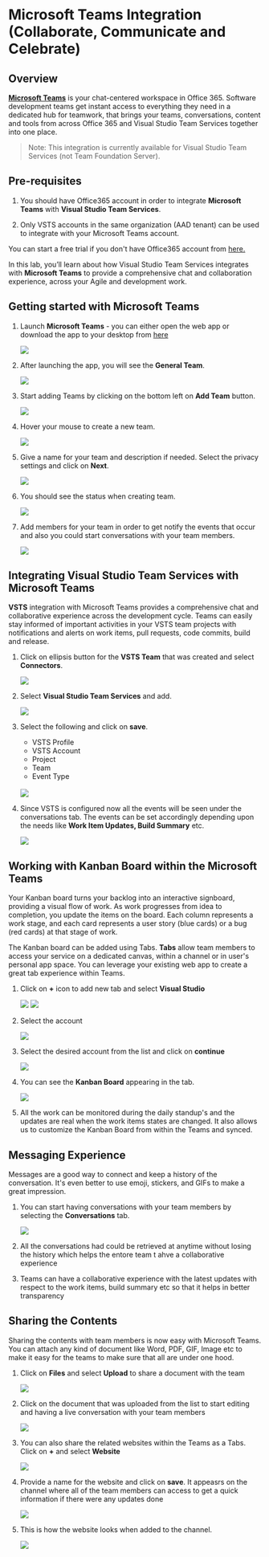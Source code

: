 # Microsoft Teams Integration (Collaborate, Communicate and Celebrate)

## Overview

<a href="https://teams.microsoft.com/start">**Microsoft Teams**</a> is your chat-centered workspace in Office 365. Software development teams get instant access to everything they need in a dedicated
hub for teamwork, that brings your teams, conversations, content and tools from across Office 365 and Visual Studio Team Services together into one place.

> Note: This integration is currently available for Visual Studio Team Services (not Team Foundation Server).

## Pre-requisites

1. You should have Office365 account in order to integrate **Microsoft Teams** with **Visual Studio Team Services**.

2. Only VSTS accounts in the same organization (AAD tenant) can be used to integrate with your Microsoft Teams account.

You can start a free trial if you don't have Office365 account from <a href="https://teams.microsoft.com/start" />here.</a>

In this lab, you’ll learn about how Visual Studio Team Services integrates with **Microsoft Teams** to provide a comprehensive chat and collaboration experience, across your Agile and development work.

## Getting started with Microsoft Teams

1. Launch **Microsoft Teams** - you can either open the web app or download the app to your desktop from <a href="http://bit.ly/2ouq6eN">here</a>

   <img src="images/2.png" />

2. After launching the app, you will see the **General Team**.

   <img src="images/3.png" />

3. Start adding Teams by clicking on the bottom left on **Add Team** button.

   <img src="images/4.png" />

4. Hover your mouse to create a new team.

   <img src="images/5.png" />

5. Give a name for your team and description if needed. Select the privacy settings and click on **Next**.

   <img src="images/6.png" />

6. You should see the status when creating team.

   <img src="images/7.png" />

7. Add members for your team in order to get notify the events that occur and also you could start conversations with your team members.

   <img src="images/8.png" />

## Integrating Visual Studio Team Services with Microsoft Teams 

**VSTS** integration with Microsoft Teams provides a comprehensive chat and collaborative experience across the development cycle. Teams can easily stay informed of important activities in your VSTS team projects with notifications and alerts on work items, pull requests, code commits, build and release.

1. Click on ellipsis button for the **VSTS Team** that was created and select **Connectors**.

   <img src="images/9.png" />

2. Select **Visual Studio Team Services** and add.

   <img src="images/10.png" />

3. Select the following and click on **save**.

   - VSTS Profile
   - VSTS Account
   - Project
   - Team 
   - Event Type

   <br>

   <img src="images/11.png" />

4. Since VSTS is configured now all the events will be seen under the  conversations tab. The events can be set accordingly depending upon the needs like **Work Item Updates, Build Summary** etc.

   <img src="images/12.png" />


## Working with Kanban Board within the Microsoft Teams

Your Kanban board turns your backlog into an interactive signboard, providing a visual flow of work. As work progresses from idea to completion, you update the items on the board. Each column represents a work stage, and each card represents a user story (blue cards) or a bug (red cards) at that stage of work.

The Kanban board can be added using Tabs. **Tabs** allow team members to access your service on a dedicated canvas, within a channel or in user's personal app space. You can leverage your existing web app to create a great tab experience within Teams.

1. Click on **+** icon to add new tab and select **Visual Studio**

   <img src="images/13.png"/>

   <img src="images/14.png"/>

2. Select the account

   <img src="images/15.png"/>

3. Select the desired account from the list and click on **continue**

   <img src="images/16.png"/>

4. You can see the **Kanban Board** appearing in the tab.

   <img src="images/17.png"/>

5. All the work can be monitored during the daily standup's and the updates are real when the work items states are changed. It also allows us to customize the Kanban Board from within the Teams and synced.

## Messaging Experience

Messages are a good way to connect and keep a history of the conversation. It's even better to use emoji, stickers, and GIFs to make a great impression.

1. You can start having conversations with your team members by selecting the **Conversations** tab.

   <img src="images/18.png" />

2. All the conversations had could be retrieved at anytime without losing the history which helps the entore team t ahve a collaborative experience

3. Teams can have a collaborative experience with the latest updates with respect to the work items, build summary etc so that it helps in better transparency

## Sharing the Contents

Sharing the contents with team members is now easy with Microsoft Teams. You can attach any kind of document like Word, PDF, GIF, Image etc to make it easy for the teams to make sure that all are under one hood.

1. Click on **Files** and select **Upload** to share a document with the team

   <img src="images/19.png" />

2. Click on the document that was uploaded from the list to start editing and having a live conversation with your team members

   <img src="images/20.png" />

3. You can also share the related websites within the Teams as a Tabs. Click on **+** and select **Website**

   <img src="images/21.png" />

4. Provide a name for the website and click on **save**. It appeasrs on the channel where all of the team members can access to get a quick information if there were any updates done

   <img src="images/22.png"/>

5. This is how the website looks when added to the channel.

   <img src="images/23.png" />

   












